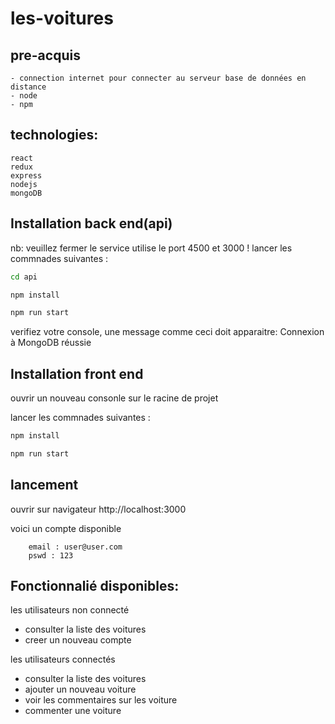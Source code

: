 # les-voitures

## pre-acquis
    - connection internet pour connecter au serveur base de données en distance 
    - node
    - npm

## technologies:
    react
    redux
    express
    nodejs
    mongoDB



## Installation back end(api)
nb: veuillez fermer le service utilise le port 4500 et 3000 !
lancer les commnades suivantes :
```bash
cd api
```
```bash
npm install
```
```bash
npm run start
```
verifiez votre console, une message comme ceci doit apparaitre: 
Connexion à MongoDB réussie


## Installation front end
ouvrir un nouveau consonle sur le racine de projet 

lancer les commnades suivantes :

```bash
npm install
```
```bash
npm run start
```

## lancement 

ouvrir sur navigateur http://localhost:3000

voici un compte disponible

        email : user@user.com
        pswd : 123

## Fonctionnalié disponibles:

les utilisateurs non connecté
   - consulter la liste des voitures
   - creer un nouveau compte 

les utilisateurs connectés
   - consulter la liste des voitures 
   - ajouter un nouveau voiture
   - voir les commentaires sur les voiture
   - commenter une voiture

